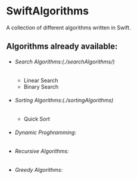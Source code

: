# SwiftAlgorithms
A collection of different algorithms written in Swift.



## Algorithms already available:

- ###### Search Algorithms:(./searchAlgorithms/)
  - Linear Search
  - Binary Search

- ###### Sorting Algorithms:(./sortingAlgorithms)
  - Quick Sort
  
- ###### Dynamic Proghramming:

- ###### Recursive Algorithms:

- ###### Greedy Algorithms:
